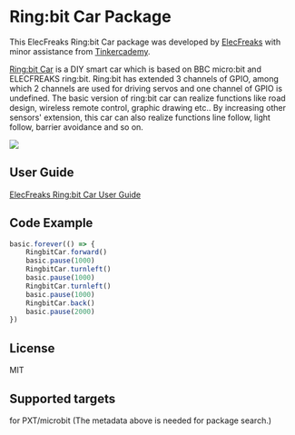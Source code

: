 
# Ring:bit Car Package
This ElecFreaks Ring:bit Car package was developed by [ElecFreaks](https://www.elecfreaks.com/) with minor assistance from [Tinkercademy](https://tinkercademy.com/).

[Ring:bit Car](http://www.elecfreaks.com/estore/ring-bit-car-mirco-bit-educational-smart-robot-kit-for-kids.html) is a DIY smart car which is based on BBC micro:bit and ELECFREAKS ring:bit. Ring:bit has extended 3 channels of GPIO, among which 2 channels are used for driving servos and one channel of GPIO is undefined. The basic version of ring:bit car can realize functions like road design, wireless remote control, graphic drawing etc.. By increasing other sensors' extension, this car can also realize functions line follow, light follow, barrier avoidance and so on.


![](https://github.com/elecfreaks/pxt-ringbitcar/blob/master/icon.png?raw=true)

## User Guide
[ElecFreaks Ring:bit Car User Guide](http://www.elecfreaks.com/estore/ring-bit-car-mirco-bit-educational-smart-robot-kit-for-kids.html)

## Code Example
```JavaScript
basic.forever(() => {
    RingbitCar.forward()
    basic.pause(1000)
    RingbitCar.turnleft()
    basic.pause(1000)
    RingbitCar.turnleft()
    basic.pause(1000)
    RingbitCar.back()
    basic.pause(2000)
})
```

## License
MIT

## Supported targets
for PXT/microbit (The metadata above is needed for package search.)

